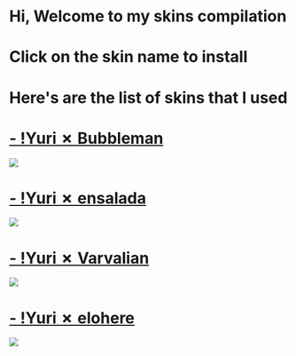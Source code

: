 # Hi, Welcome to my skins compilation
# Click on the skin name to install
# Here's are the list of skins that I used
# [- !Yuri ✗ Bubbleman](https://s.put.re/uU3hgZBj.osk)
![](https://osu.ppy.sh/ss/13482924/c0c9)

# [- !Yuri ✗ ensalada](https://s.put.re/6P1296CQ.osk)
![](https://imgur.com/g9pZ7Sj.png)

# [- !Yuri ✗ Varvalian](https://s.put.re/Rt6ty5ZU.osk)
![](https://osu.ppy.sh/ss/13482922/3b77)

# [- !Yuri ✗ elohere](https://s.put.re/69ud583X.osk)
![](https://i.imgur.com/JS9OPkn.jpg)
